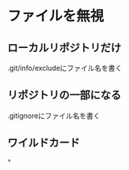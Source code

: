 # ファイルを無視
## ローカルリポジトリだけ
.git/info/excludeにファイル名を書く

## リポジトリの一部になる
.gitignoreにファイル名を書く

## ワイルドカード
```
*
```
